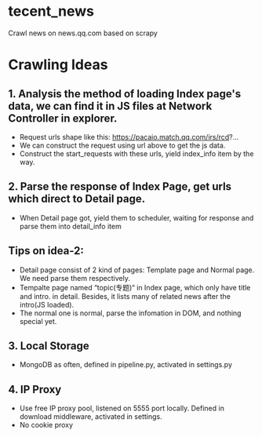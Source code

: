 # tecent_news
Crawl news on news.qq.com based on scrapy

# Crawling Ideas
## 1. Analysis the method of loading Index page's data, we can find it in JS files at Network Controller in explorer.
* Request urls shape like this: https://pacaio.match.qq.com/irs/rcd?...
* We can construct the request using url above to get the js data.
* Construct the start_requests with these urls, yield index_info item by the way.

## 2. Parse the response of Index Page, get urls which direct to Detail page.
* When Detail page got, yield them to scheduler, waiting for response and parse them into detail_info item

## Tips on idea-2: 
* Detail page consist of 2 kind of pages: Template page and Normal page. We need parse them respectively.
* Tempalte page named “topic(专题)“ in Index page, which only have title and intro. in detail. Besides, it lists many of related news after the intro(JS loaded).
* The normal one is normal, parse the infomation in DOM, and nothing special yet.

## 3. Local Storage
* MongoDB as often, defined in pipeline.py, activated in settings.py

## 4. IP Proxy
* Use free IP proxy pool, listened on 5555 port locally. Defined in download middleware, activated in settings.
* No cookie proxy

